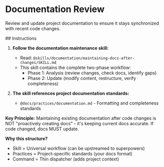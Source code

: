 # Documentation Review

Review and update project documentation to ensure it stays synchronized with recent code changes.

<instructions>
## Instructions

1. **Follow the documentation maintenance skill:**
   - Read: `@skills/documentation/maintaining-docs-after-changes/SKILL.md`
   - This skill contains the complete two-phase workflow:
     - Phase 1: Analysis (review changes, check docs, identify gaps)
     - Phase 2: Update (modify content, restructure, verify completeness)

2. **The skill references project documentation standards:**
   - `@docs/practices/documentation.md` - Formatting and completeness standards

**Key Principle:**
Maintaining existing documentation after code changes is NOT "proactively creating docs" - it's keeping current docs accurate. If code changed, docs MUST update.

**Why this structure?**
- Skill = Universal workflow (can be upstreamed to superpowers)
- Practices = Project-specific standards (your docs format)
- Command = Thin dispatcher (adds project context)
</instructions>
